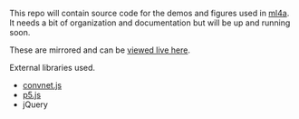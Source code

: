This repo will contain source code for the demos and figures used in [ml4a](http://ml4a.github.io). It needs a bit of organization and documentation but will be up and running soon.

These are mirrored and can be [viewed live here](ml4a.github.io/dev/demos).

External libraries used.

 - [convnet.js](http://cs.stanford.edu/people/karpathy/convnetjs/)
 - [p5.js](http://p5js.org)
 - jQuery



